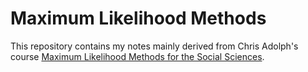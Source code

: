# Maximum Likelihood Methods
This repository contains my notes mainly derived from Chris Adolph's course [Maximum Likelihood Methods for the Social Sciences](https://faculty.washington.edu/cadolph/?page=21).
